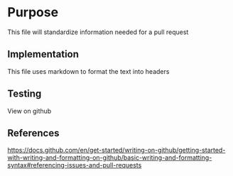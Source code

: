 <!-- Example pull request description -->

# Purpose
<!-- Why does this PR exist? What feature does it add to the codebase? -->

This file will standardize information needed for a pull request

## Implementation
<!--  Provide a high level overview of the implementation details -->

This file uses markdown to format the text into headers

## Testing 

<!-- Put any steps for testing this PR; why should we believe this works? -->

View on github

## References
<!-- Include any links to external documentation or resources to ensure reviewers are on the page -->
<!-- Include a link to the appropriate issue -->

https://docs.github.com/en/get-started/writing-on-github/getting-started-with-writing-and-formatting-on-github/basic-writing-and-formatting-syntax#referencing-issues-and-pull-requests